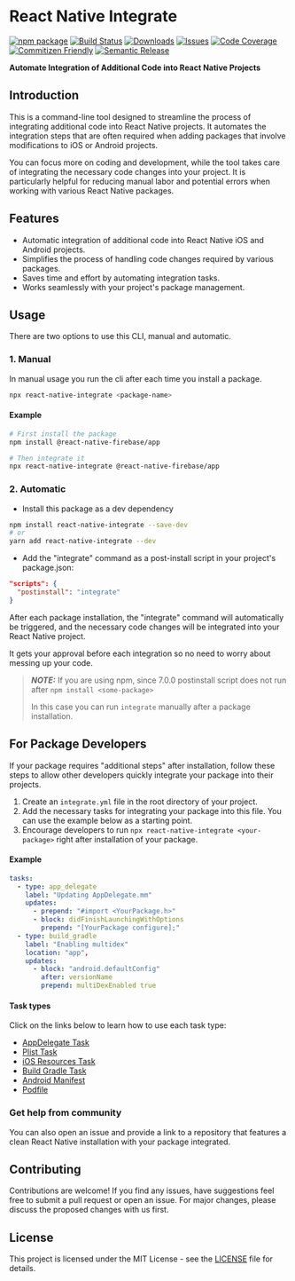 # React Native Integrate

[![npm package][npm-img]][npm-url]
[![Build Status][build-img]][build-url]
[![Downloads][downloads-img]][downloads-url]
[![Issues][issues-img]][issues-url]
[![Code Coverage][codecov-img]][codecov-url]
[![Commitizen Friendly][commitizen-img]][commitizen-url]
[![Semantic Release][semantic-release-img]][semantic-release-url]

**Automate Integration of Additional Code into React Native Projects**

## Introduction

This is a command-line tool designed to streamline the process of integrating additional code into React Native projects. It automates the integration steps that are often required when adding packages that involve modifications to iOS or Android projects.

You can focus more on coding and development, while the tool takes care of integrating the necessary code changes into your project. It is particularly helpful for reducing manual labor and potential errors when working with various React Native packages.

## Features

- Automatic integration of additional code into React Native iOS and Android projects.
- Simplifies the process of handling code changes required by various packages.
- Saves time and effort by automating integration tasks.
- Works seamlessly with your project's package management.

## Usage

There are two options to use this CLI, manual and automatic.

### 1. Manual
In manual usage you run the cli after each time you install a package.
```bash
npx react-native-integrate <package-name>
```

#### Example
```bash
# First install the package
npm install @react-native-firebase/app

# Then integrate it
npx react-native-integrate @react-native-firebase/app
```

### 2. Automatic
- Install this package as a dev dependency

```bash
npm install react-native-integrate --save-dev
# or
yarn add react-native-integrate --dev
```

- Add the "integrate" command as a post-install script in your project's package.json:

```json
"scripts": {
  "postinstall": "integrate"
}
```

After each package installation, the "integrate" command will automatically be triggered, and the necessary code changes will be integrated into your React Native project.

It gets your approval before each integration so no need to worry about messing up your code.

> **_NOTE:_**  If you are using npm, since 7.0.0 postinstall script does not run after `npm install <some-package>`
> 
> In this case you can run `integrate` manually after a package installation.
## For Package Developers

If your package requires "additional steps" after installation, follow these steps to allow other developers quickly integrate your package into their projects.

1. Create an `integrate.yml` file in the root directory of your project.
2. Add the necessary tasks for integrating your package into this file. You can use the example below as a starting point.
3. Encourage developers to run `npx react-native-integrate <your-package>` right after installation of your package.

#### Example
```yaml
tasks:
  - type: app_delegate
    label: "Updating AppDelegate.mm"
    updates:
      - prepend: "#import <YourPackage.h>"
      - block: didFinishLaunchingWithOptions
        prepend: "[YourPackage configure];"
  - type: build_gradle
    label: "Enabling multidex"
    location: "app",
    updates:
      - block: "android.defaultConfig"
        after: versionName
        prepend: multiDexEnabled true
```

#### Task types

Click on the links below to learn how to use each task type:

- [AppDelegate Task](docs/APP_DELEGATE.md)
- [Plist Task](docs/PLIST.md)
- [iOS Resources Task](docs/IOS_RESOURCES.md)
- [Build Gradle Task](docs/BUILD_GRADLE.md)
- [Android Manifest](docs/ANDROID_MANIFEST.md)
- [Podfile](docs/PODFILE.md)

### Get help from community

You can also open an issue and provide a link to a repository that features a clean React Native installation with your package integrated.

## Contributing

Contributions are welcome! If you find any issues, have suggestions feel free to submit a pull request or open an issue. For major changes, please discuss the proposed changes with us first.

## License

This project is licensed under the MIT License - see the [LICENSE](LICENSE) file for details.

[build-img]:https://github.com/murat-mehmet/react-native-integrate/actions/workflows/release.yml/badge.svg
[build-url]:https://github.com/murat-mehmet/react-native-integrate/actions/workflows/release.yml
[downloads-img]:https://img.shields.io/npm/dt/react-native-integrate
[downloads-url]:https://www.npmtrends.com/react-native-integrate
[npm-img]:https://img.shields.io/npm/v/react-native-integrate
[npm-url]:https://www.npmjs.com/package/react-native-integrate
[issues-img]:https://img.shields.io/github/issues/murat-mehmet/react-native-integrate
[issues-url]:https://github.com/murat-mehmet/react-native-integrate/issues
[codecov-img]:https://codecov.io/gh/murat-mehmet/react-native-integrate/branch/main/graph/badge.svg
[codecov-url]:https://codecov.io/gh/murat-mehmet/react-native-integrate
[semantic-release-img]:https://img.shields.io/badge/%20%20%F0%9F%93%A6%F0%9F%9A%80-semantic--release-e10079.svg
[semantic-release-url]:https://github.com/semantic-release/semantic-release
[commitizen-img]:https://img.shields.io/badge/commitizen-friendly-brightgreen.svg
[commitizen-url]:http://commitizen.github.io/cz-cli/
